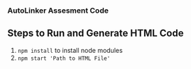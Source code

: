 ### AutoLinker Assesment Code

## Steps to Run and Generate HTML Code

1. `npm install` to install node modules
2. `npm start 'Path to HTML File'`
